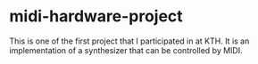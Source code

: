 # midi-hardware-project

This is one of the first project that I participated in at KTH. It is an implementation of a synthesizer that can be controlled by MIDI.
